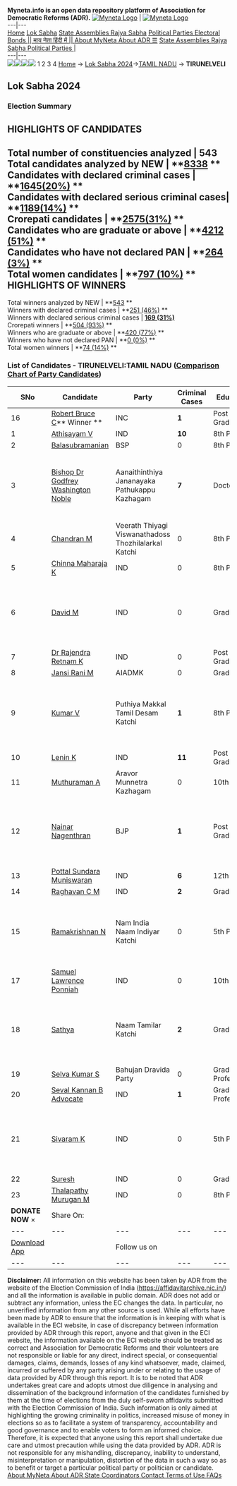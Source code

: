 **Myneta.info is an open data repository platform of Association for Democratic Reforms (ADR).**
[![Myneta Logo](https://www.myneta.info/lib/img/myneta-logo.png)](https://www.myneta.info/) | [![Myneta Logo](https://www.myneta.info/lib/img/adr-logo.png)](https://adrindia.org)  
---|---  
[Home](https://www.myneta.info/) [Lok Sabha](https://www.myneta.info/#ls "Lok Sabha") [ State Assemblies ](https://www.myneta.info/#sa "State Assemblies") [Rajya Sabha](https://www.myneta.info/#rs "Rajya Sabha") [Political Parties ](https://www.myneta.info/party "Political Parties") [ Electoral Bonds ](https://www.myneta.info/electoral_bonds "Electoral Bonds") [ || माय नेता हिंदी में || ](https://translate.google.co.in/translate?prev=hp&hl=en&js=y&u=www.myneta.info&sl=en&tl=hi&history_state0=) [ About MyNeta ](https://adrindia.org/content/about-myneta) [ About ADR ](https://adrindia.org/about-adr/who-we-are) [☰](javascript:void\(0\))
[ State Assemblies ](https://www.myneta.info/#sa "State Assemblies") [ Rajya Sabha ](https://www.myneta.info/#rs "Rajya Sabha") [ Political Parties ](https://www.myneta.info/party "Political Parties")
|   
---|---  
![](https://www.myneta.info/lib/img/banner/banner-1.png)![](https://www.myneta.info/lib/img/banner/banner-2.png)![](https://www.myneta.info/lib/img/banner/banner-3.png)![](https://www.myneta.info/lib/img/banner/banner-4.png)
1  2  3  4 
[Home](https://www.myneta.info/) → [Lok Sabha 2024](https://www.myneta.info/LokSabha2024/)→[TAMIL NADU](https://www.myneta.info/LokSabha2024/index.php?action=show_constituencies&state_id=31) → **TIRUNELVELI**
### 
## Lok Sabha 2024
###  Election Summary 
HIGHLIGHTS OF CANDIDATES  
---  
Total number of constituencies analyzed |  543   
Total candidates analyzed by NEW | **[8338](https://www.myneta.info/LokSabha2024/index.php?action=summary&subAction=candidates_analyzed&sort=candidate#summary) **  
Candidates with declared criminal cases | **[1645(20%)](https://www.myneta.info/LokSabha2024/index.php?action=summary&subAction=crime&sort=candidate#summary) **  
Candidates with declared serious criminal cases| **[1189(14%)](https://www.myneta.info/LokSabha2024/index.php?action=summary&subAction=serious_crime&sort=candidate#summary) **  
Crorepati candidates | **[2575(31%)](https://www.myneta.info/LokSabha2024/index.php?action=summary&subAction=crorepati&sort=candidate#summary) **  
Candidates who are graduate or above | **[4212 (51%)](https://www.myneta.info/LokSabha2024/index.php?action=summary&subAction=education&sort=candidate#summary) **  
Candidates who have not declared PAN | **[264 (3%)](https://www.myneta.info/LokSabha2024/index.php?action=summary&subAction=without_pan&sort=candidate#summary) **  
Total women candidates | **[797 (10%)](https://www.myneta.info/LokSabha2024/index.php?action=summary&subAction=women_candidate&sort=candidate#summary) **  
HIGHLIGHTS OF WINNERS  
---  
Total winners analyzed by NEW | **[543](https://www.myneta.info/LokSabha2024/index.php?action=summary&subAction=winner_analyzed&sort=candidate#summary) **  
Winners with declared criminal cases | **[251 (46%)](https://www.myneta.info/LokSabha2024/index.php?action=summary&subAction=winner_crime&sort=candidate#summary) **  
Winners with declared serious criminal cases | **[169 (31%)](https://www.myneta.info/LokSabha2024/index.php?action=summary&subAction=winner_serious_crime&sort=candidate#summary)**  
Crorepati winners | **[504 (93%)](https://www.myneta.info/LokSabha2024/index.php?action=summary&subAction=winner_crorepati&sort=candidate#summary) **  
Winners who are graduate or above | **[420 (77%)](https://www.myneta.info/LokSabha2024/index.php?action=summary&subAction=winner_education&sort=candidate#summary) **  
Winners who have not declared PAN | **[0 (0%)](https://www.myneta.info/LokSabha2024/index.php?action=summary&subAction=winner_without_pan&sort=candidate#summary) **  
Total women winners | **[74 (14%)](https://www.myneta.info/LokSabha2024/index.php?action=summary&subAction=winner_women&sort=candidate#summary) **  
### List of Candidates - TIRUNELVELI:TAMIL NADU ([Comparison Chart of Party Candidates](https://www.myneta.info/LokSabha2024/comparisonchart.php?constituency_id=420))
SNo | Candidate| Party| Criminal Cases| Education| Age| Total Assets| Liabilities  
---|---|---|---|---|---|---|---  
16  | [Robert Bruce C](https://www.myneta.info/LokSabha2024/candidate.php?candidate_id=1480)** Winner ** | INC | **1** | Post Graduate| 61 | Rs 9,26,62,888 ~ 9 Crore+ | Rs 10,22,299 ~ 10 Lacs+  
1  | [Athisayam V](https://www.myneta.info/LokSabha2024/candidate.php?candidate_id=1492) | IND | **10** | 8th Pass| 49 | Rs 4,00,500 ~ 4 Lacs+ | Rs 0 ~   
2  | [Balasubramanian](https://www.myneta.info/LokSabha2024/candidate.php?candidate_id=1488) | BSP | 0 | 8th Pass| 48 | Rs 7,20,500 ~ 7 Lacs+ | Rs 0 ~   
3  | [Bishop Dr Godfrey Washington Noble](https://www.myneta.info/LokSabha2024/candidate.php?candidate_id=1491) | Aanaithinthiya Jananayaka Pathukappu Kazhagam | **7** | Doctorate| 53 | ![](https://myneta.info/image_v2.php?myneta_folder=LokSabha2024&candidate_id=1491&col=ta) | ![](https://myneta.info/image_v2.php?myneta_folder=LokSabha2024&candidate_id=1491&col=lia)  
4  | [Chandran M](https://www.myneta.info/LokSabha2024/candidate.php?candidate_id=1793) | Veerath Thiyagi Viswanathadoss Thozhilalarkal Katchi | 0 | 8th Pass| 40 | Rs 7,35,226 ~ 7 Lacs+ | Rs 5,46,204 ~ 5 Lacs+  
5  | [Chinna Maharaja K](https://www.myneta.info/LokSabha2024/candidate.php?candidate_id=1497) | IND | 0 | 8th Pass| 38 | Rs 14,25,100 ~ 14 Lacs+ | Rs 1,72,000 ~ 1 Lacs+  
6  | [David M](https://www.myneta.info/LokSabha2024/candidate.php?candidate_id=1489) | IND | 0 | Graduate| 42 | ![](https://myneta.info/image_v2.php?myneta_folder=LokSabha2024&candidate_id=1489&col=ta) | ![](https://myneta.info/image_v2.php?myneta_folder=LokSabha2024&candidate_id=1489&col=lia)  
7  | [Dr Rajendra Retnam K](https://www.myneta.info/LokSabha2024/candidate.php?candidate_id=1487) | IND | 0 | Post Graduate| 65 | Rs 11,63,87,793 ~ 11 Crore+ | Rs 3,88,295 ~ 3 Lacs+  
8  | [Jansi Rani M](https://www.myneta.info/LokSabha2024/candidate.php?candidate_id=198) | AIADMK | 0 | Graduate| 42 | Rs 3,01,00,000 ~ 3 Crore+ | Rs 1,55,55,000 ~ 1 Crore+  
9  | [Kumar V](https://www.myneta.info/LokSabha2024/candidate.php?candidate_id=1484) | Puthiya Makkal Tamil Desam Katchi | **1** | 8th Pass| 39 | ![](https://myneta.info/image_v2.php?myneta_folder=LokSabha2024&candidate_id=1484&col=ta) | ![](https://myneta.info/image_v2.php?myneta_folder=LokSabha2024&candidate_id=1484&col=lia)  
10  | [Lenin K](https://www.myneta.info/LokSabha2024/candidate.php?candidate_id=1494) | IND | **11** | Post Graduate| 36 | Rs 16,24,395 ~ 16 Lacs+ | Rs 2,00,000 ~ 2 Lacs+  
11  | [Muthuraman A](https://www.myneta.info/LokSabha2024/candidate.php?candidate_id=1493) | Aravor Munnetra Kazhagam | 0 | 10th Pass| 39 | Rs 58,15,214 ~ 58 Lacs+ | Rs 4,61,277 ~ 4 Lacs+  
12  | [Nainar Nagenthran](https://www.myneta.info/LokSabha2024/candidate.php?candidate_id=197) | BJP | **1** | Post Graduate| 63 | ![](https://myneta.info/image_v2.php?myneta_folder=LokSabha2024&candidate_id=197&col=ta) | ![](https://myneta.info/image_v2.php?myneta_folder=LokSabha2024&candidate_id=197&col=lia)  
13  | [Pottal Sundara Muniswaran](https://www.myneta.info/LokSabha2024/candidate.php?candidate_id=1485) | IND | **6** | 12th Pass| 43 | Rs 2,36,92,418 ~ 2 Crore+ | Rs 3,95,000 ~ 3 Lacs+  
14  | [Raghavan C M](https://www.myneta.info/LokSabha2024/candidate.php?candidate_id=199) | IND | **2** | Graduate| 49 | Rs 34,85,000 ~ 34 Lacs+ | Rs 14,96,852 ~ 14 Lacs+  
15  | [Ramakrishnan N](https://www.myneta.info/LokSabha2024/candidate.php?candidate_id=1486) | Nam India Naam Indiyar Katchi | 0 | 5th Pass| 33 | ![](https://myneta.info/image_v2.php?myneta_folder=LokSabha2024&candidate_id=1486&col=ta) | ![](https://myneta.info/image_v2.php?myneta_folder=LokSabha2024&candidate_id=1486&col=lia)  
17  | [Samuel Lawrence Ponniah](https://www.myneta.info/LokSabha2024/candidate.php?candidate_id=1482) | IND | 0 | 10th Pass| 64 | Rs 64,16,921 ~ 64 Lacs+ | Rs 0 ~   
18  | [Sathya](https://www.myneta.info/LokSabha2024/candidate.php?candidate_id=1490) | Naam Tamilar Katchi | **2** | Graduate| 46 | ![](https://myneta.info/image_v2.php?myneta_folder=LokSabha2024&candidate_id=1490&col=ta) | ![](https://myneta.info/image_v2.php?myneta_folder=LokSabha2024&candidate_id=1490&col=lia)  
19  | [Selva Kumar S](https://www.myneta.info/LokSabha2024/candidate.php?candidate_id=1496) | Bahujan Dravida Party | 0 | Graduate Professional| 27 | Rs 50,000 ~ 50 Thou+ | Rs 0 ~   
20  | [Seval Kannan B Advocate](https://www.myneta.info/LokSabha2024/candidate.php?candidate_id=1483) | IND | **1** | Graduate Professional| 32 | Rs 4,80,000 ~ 4 Lacs+ | Rs 0 ~   
21  | [Sivaram K](https://www.myneta.info/LokSabha2024/candidate.php?candidate_id=1495) | IND | 0 | 5th Pass| 51 | ![](https://myneta.info/image_v2.php?myneta_folder=LokSabha2024&candidate_id=1495&col=ta) | ![](https://myneta.info/image_v2.php?myneta_folder=LokSabha2024&candidate_id=1495&col=lia)  
22  | [Suresh](https://www.myneta.info/LokSabha2024/candidate.php?candidate_id=1481) | IND | 0 | Graduate| 34 | Nil | Rs 25,862 ~ 25 Thou+  
23  | [Thalapathy Murugan M](https://www.myneta.info/LokSabha2024/candidate.php?candidate_id=1796) | IND | 0 | 8th Pass| 49 | Rs 28,27,503 ~ 28 Lacs+ | Rs 78,000 ~ 78 Thou+  
|  **DONATE NOW** × |  Share On:  | [](https://api.whatsapp.com/send?text=https%3A%2F%2Fmyneta.info%2Fpunjab2022%2Findex.php%3Faction%3Dshow_constituencies%26state_id%3D19) | [](https://www.facebook.com/sharer/sharer.php?u=https%3A%2F%2Fmyneta.info%2Fpunjab2022%2Findex.php%3Faction%3Dshow_constituencies%26state_id%3D19) | [](https://twitter.com/share?url=https%3A%2F%2Fmyneta.info%2Fpunjab2022%2Findex.php%3Faction%3Dshow_constituencies%26state_id%3D19)  
---|---|---|---|---  
| [ Download App ](https://play.google.com/store/apps/details?id=com.webrosoft.myneta1&pcampaignid=pcampaignidMKT-Other-global-all-co-prtnr-py-PartBadge-Mar2515-1) | [](https://play.google.com/store/apps/details?id=com.webrosoft.myneta1&pcampaignid=pcampaignidMKT-Other-global-all-co-prtnr-py-PartBadge-Mar2515-1) |  Follow us on  | [](https://www.facebook.com/adrindia.org/) | [](https://twitter.com/adrspeaks) | [](https://groups.google.com/g/national-election-watch?hl=en&pli=1) | [](https://www.instagram.com/adrspeaks/) | [](https://www.youtube.com/user/adrspeaks) | [](https://sharechat.com/profile/adrspeaks)  
---|---|---|---|---|---|---|---|---  
**Disclaimer:** All information on this website has been taken by ADR from the website of the Election Commission of India (https://affidavitarchive.nic.in/) and all the information is available in public domain. ADR does not add or subtract any information, unless the EC changes the data. In particular, no unverified information from any other source is used. While all efforts have been made by ADR to ensure that the information is in keeping with what is available in the ECI website, in case of discrepancy between information provided by ADR through this report, anyone and that given in the ECI website, the information available on the ECI website should be treated as correct and Association for Democratic Reforms and their volunteers are not responsible or liable for any direct, indirect special, or consequential damages, claims, demands, losses of any kind whatsoever, made, claimed, incurred or suffered by any party arising under or relating to the usage of data provided by ADR through this report. It is to be noted that ADR undertakes great care and adopts utmost due diligence in analysing and dissemination of the background information of the candidates furnished by them at the time of elections from the duly self-sworn affidavits submitted with the Election Commission of India. Such information is only aimed at highlighting the growing criminality in politics, increased misuse of money in elections so as to facilitate a system of transparency, accountability and good governance and to enable voters to form an informed choice. Therefore, it is expected that anyone using this report shall undertake due care and utmost precaution while using the data provided by ADR. ADR is not responsible for any mishandling, discrepancy, inability to understand, misinterpretation or manipulation, distortion of the data in such a way so as to benefit or target a particular political party or politician or candidate. 
[ About MyNeta ](https://adrindia.org/content/about-myneta) [ About ADR ](https://adrindia.org/about-adr/who-we-are) [ State Coordinators ](https://adrindia.org/about-adr/state-coordinators) [ Contact ](https://adrindia.org/contact-us) [ Terms of Use ](https://adrindia.org/content/adr-terms-use) [ FAQs ](https://adrindia.org/content/faqs)
